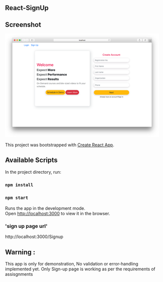 ## React-SignUp

## Screenshot

<div align="center">
<img src="https://raw.githubusercontent.com/ankitmlive/react-sighup/main/public/Screen%20Shot%202020-10-21%20at%203.01.51%20PM.png">
</div>

This project was bootstrapped with [Create React App](https://github.com/facebook/create-react-app).

## Available Scripts

In the project directory, run:

### `npm install`
### `npm start`

Runs the app in the development mode.<br />
Open [http://localhost:3000](http://localhost:3000) to view it in the browser.

### 'sign up page url'

http://localhost:3000/Signup

## Warning :

This app is only for demonstration, No validation or error-handling implemented yet.
Only Sign-up page is working as per the requirements of assisgnments
